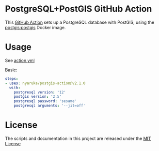 # PostgreSQL+PostGIS GitHub Action

This [GitHub Action](https://github.com/features/actions) sets up a PostgreSQL database with PostGIS, 
using the [postgis:postgis](https://hub.docker.com/r/postgis/postgis) Docker image.

# Usage

See [action.yml](action.yml)

Basic:
```yaml
steps:
- uses: nyaruka/postgis-action@v2.1.0
  with:
    postgresql version: '12'
    postgis version: '2.5'
    postgresql password: 'sesame'
    postgresql arguments: '--jit=off'
```

# License

The scripts and documentation in this project are released under the [MIT License](LICENSE)
